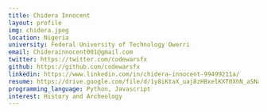 ```yaml
---
title: Chidera Innocent
layout: profile
img: chidera.jpeg
location: Nigeria
university: Federal University of Technology Owerri
email: Chiderainnocent001@gmail.com
twitter: https://twitter.com/codewarsfx
github: https://github.com/codewarsfx
linkedin: https://www.linkedin.com/in/chidera-innocent-99499211a/
resume: https://drive.google.com/file/d/1y8iKtaX_uaj8zHBxelKXT0XhN_aSNaXn/view
programming_language: Python, Javascript
interest: History and Archeology
---
```

